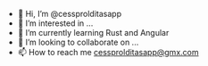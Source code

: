 - 👋 Hi, I’m @cessprolditasapp
- 👀 I’m interested in ...
- 🌱 I’m currently learning Rust and Angular
- 💞️ I’m looking to collaborate on ...
- 📫 How to reach me cessprolditasapp@gmx.com

<!---
cessprolditasapp/cessprolditasapp is a ✨ special ✨ repository because its `README.md` (this file) appears on your GitHub profile.
You can click the Preview link to take a look at your changes.
--->
